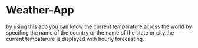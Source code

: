 # Weather-App
by using this app you can know the current temparature across the world by specifing the name of the country or the name of the state or city.the current tempatarure is displayed with hourly forecasting.
